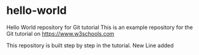 # hello-world
Hello World repository for Git tutorial
This is an example repository for the Git tutorial on https://www.w3schools.com

This repository is built step by step in the tutorial.
New Line added
